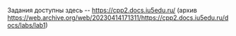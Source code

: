 Задания доступны здесь -- https://cpp2.docs.iu5edu.ru/ (архив https://web.archive.org/web/20230414171311/https://cpp2.docs.iu5edu.ru/docs/labs/lab1)

